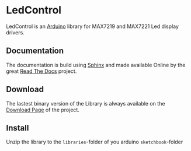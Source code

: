 LedControl
==========
LedControl is an [Arduino](http://arduino.cc) library for MAX7219 and MAX7221 Led display drivers.

Documentation
-------------
The documentation is build using [Sphinx](http://sphinx-doc.org/) and made available Online 
by the great [Read The Docs](http://readthedocs.org/) project.

Download
--------
The lastest binary version of the Library is always available on the 
[Download Page](https://github.com/wayoda/LedControl/downloads) of the project.

Install
-------
Unzip the library to the `libraries`-folder of you arduino `sketchbook`-folder








